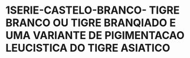 # 1SERIE-CASTELO-BRANCO-   TIGRE BRANCO OU TIGRE BRANQIADO E UMA VARIANTE DE PIGIMENTACAO LEUCISTICA DO TIGRE ASIATICO
